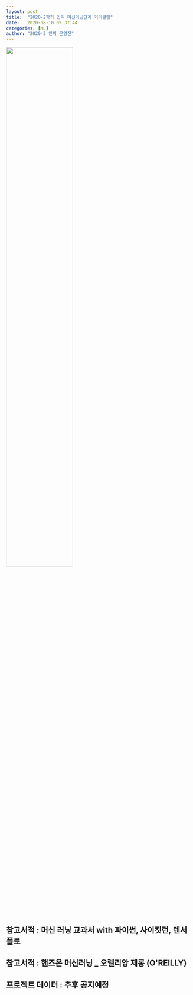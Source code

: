 ```yaml
---
layout: post
title:  "2020-2학기 인빅 머신러닝단계 커리큘럼"
date:   2020-08-10 09:37:44
categories: [ML]
author: "2020-2 인빅 운영진"
---
```



<img src="{{ site.baseurl }}/images/m_c.png"  width="60%" height="60%" >

## 참고서적 : 머신 러닝 교과서 with 파이썬, 사이킷런, 텐서플로
## 참고서적 : 핸즈온 머신러닝 _ 오렐리앙 제롱 (O'REILLY)
## 프로젝트 데이터 : 추후 공지예정
